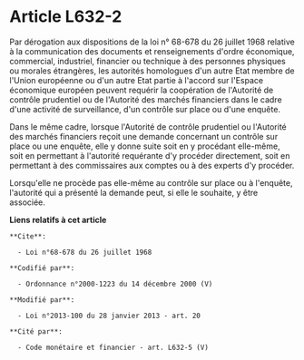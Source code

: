 # Article L632-2

Par dérogation aux dispositions de la loi n° 68-678 du 26 juillet 1968 relative à la communication des documents et
renseignements d'ordre économique, commercial, industriel, financier ou technique à des personnes physiques ou morales
étrangères, les autorités homologues d'un autre Etat membre de l'Union européenne ou d'un autre Etat partie à l'accord sur
l'Espace économique européen peuvent requérir la coopération de l'Autorité de contrôle prudentiel ou de l'Autorité des
marchés financiers dans le cadre d'une activité de surveillance, d'un contrôle sur place ou d'une enquête. 

Dans le même cadre, lorsque l'Autorité de contrôle prudentiel ou l'Autorité des marchés financiers reçoit une demande
concernant un contrôle sur place ou une enquête, elle y donne suite soit en y procédant elle-même, soit en permettant à
l'autorité requérante d'y procéder directement, soit en permettant à des commissaires aux comptes ou à des experts d'y
procéder. 

Lorsqu'elle ne procède pas elle-même au contrôle sur place ou à l'enquête, l'autorité qui a présenté la demande peut, si elle
le souhaite, y être associée.

**Liens relatifs à cet article**

	**Cite**:

	  - Loi n°68-678 du 26 juillet 1968

	**Codifié par**:

	  - Ordonnance n°2000-1223 du 14 décembre 2000 (V)

	**Modifié par**:

	  - Loi n°2013-100 du 28 janvier 2013 - art. 20

	**Cité par**:

	  - Code monétaire et financier - art. L632-5 (V)
